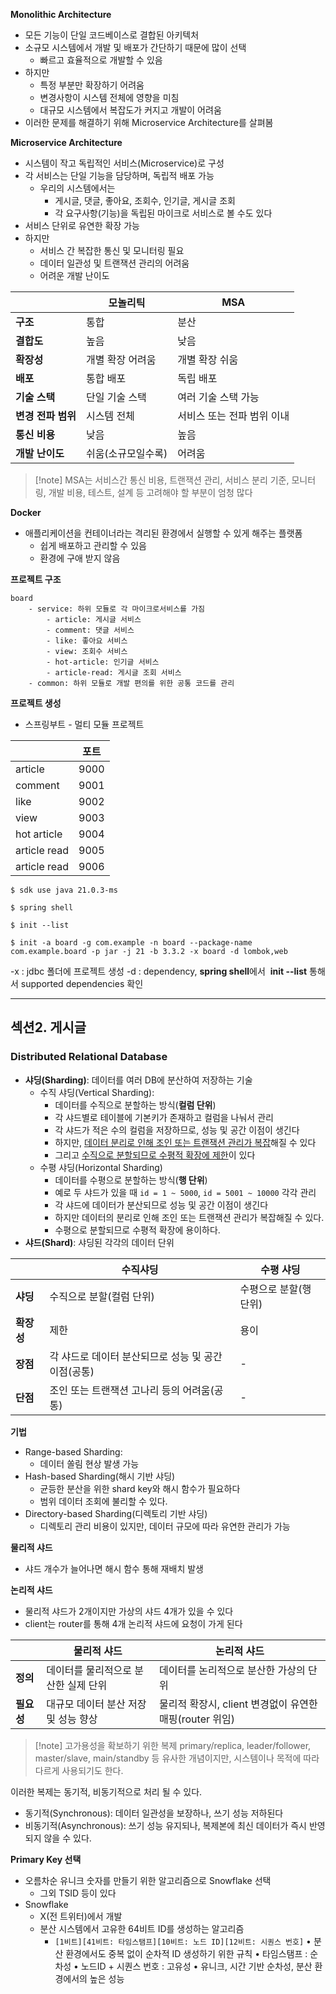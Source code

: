 

**Monolithic Architecture**
- 모든 기능이 단일 코드베이스로 결합된 아키텍처
- 소규모 시스템에서 개발 및 배포가 간단하기 때문에 많이 선택
	- 빠르고 효율적으로 개발할 수 있음
- 하지만
	- 특정 부분만 확장하기 어려움
	- 변경사항이 시스템 전체에 영향을 미침
	- 대규모 시스템에서 복잡도가 커지고 개발이 어려움 
- 이러한 문제를 해결하기 위해 Microservice Architecture를 살펴봄


**Microservice Architecture**
- 시스템이 작고 독립적인 서비스(Microservice)로 구성 
- 각 서비스는 단일 기능을 담당하며, 독립적 배포 가능
	- 우리의 시스템에서는 
		- 게시글, 댓글, 좋아요, 조회수, 인기글, 게시글 조회 
		- 각 요구사항(기능)을 독립된 마이크로 서비스로 볼 수도 있다
- 서비스 단위로 유연한 확장 가능
- 하지만 
	- 서비스 간 복잡한 통신 및 모니터링 필요
	- 데이터 일관성 및 트랜잭션 관리의 어려움
	- 어려운 개발 난이도


|              | 모놀리틱       | MSA             |
| ------------ | ---------- | --------------- |
| **구조**       | 통합         | 분산              |
| **결합도**      | 높음         | 낮음              |
| **확장성**      | 개별 확장 어려움  | 개별 확장 쉬움        |
| **배포**       | 통합 배포      | 독립 배포           |
| **기술 스택**    | 단일 기술 스택   | 여러 기술 스택 가능     |
| **변경 전파 범위** | 시스템 전체     | 서비스 또는 전파 범위 이내 |
| **통신 비용**    | 낮음         | 높음              |
| **개발 난이도**   | 쉬움(소규모일수록) | 어려움             |

> [!note] MSA는 서비스간 통신 비용, 트랜잭션 관리, 서비스 분리 기준, 모니터링, 개발 비용, 테스트, 설계 등 고려해야 할 부분이 엄청 많다


**Docker**
- 애플리케이션을 컨테이너라는 격리된 환경에서 실행할 수 있게 해주는 플랫폼
	- 쉽게 배포하고 관리할 수 있음 
	- 환경에 구애 받지 않음

**프로젝트 구조**
```text
board 
	- service: 하위 모듈로 각 마이크로서비스를 가짐
		- article: 게시글 서비스
		- comment: 댓글 서비스
		- like: 좋아요 서비스
		- view: 조회수 서비스
		- hot-article: 인기글 서비스
		- article-read: 게시글 조회 서비스
	- common: 하위 모듈로 개발 편의를 위한 공통 코드를 관리
```


**프로젝트 생성**
- 스프링부트 - 멀티 모듈 프로젝트 

|              | 포트   |
| ------------ | ---- |
| article      | 9000 |
| comment      | 9001 |
| like         | 9002 |
| view         | 9003 |
| hot article  | 9004 |
| article read | 9005 |
| article read | 9006 |

```shell
$ sdk use java 21.0.3-ms

$ spring shell

$ init --list 

$ init -a board -g com.example -n board --package-name com.example.board -p jar -j 21 -b 3.3.2 -x board -d lombok,web
```
-x : jdbc 폴더에 프로젝트 생성
-d : dependency, **spring shell**에서  **init --list** 통해서 supported dependencies 확인 

---
## 섹션2. 게시글
### Distributed Relational Database
- **샤딩(Sharding)**: 데이터를 여러 DB에 분산하여 저장하는 기술
	- 수직 샤딩(Vertical Sharding): 
		- 데이터를 수직으로 분할하는 방식(**컬럼 단위**)
		- 각 샤드별로 테이블에 기본키가 존재하고 컬럼을 나눠서 관리
		- 각 샤드가 적은 수의 컬럼을 저장하므로, 성능 및 공간 이점이 생긴다
		- 하지만, <u>데이터 분리로 인해 조인 또는 트랜잭션 관리가 복잡</u>해질 수 있다
		- 그리고 <u>수직으로 분할되므로 수평적 확장에 제한</u>이 있다
	- 수평 샤딩(Horizontal Sharding)
		- 데이터를 수평으로 분할하는 방식(**행 단위**)
		- 예로 두 샤드가 있을 때 `id = 1 ~ 5000`, `id = 5001 ~ 10000` 각각 관리
		- 각 샤드에 데이터가 분산되므로 성능 및 공간 이점이 생긴다
		- 하지만 데이터의 분리로 인해 조인 또는 트랜잭션 관리가 복잡해질 수 있다.
		- 수평으로 분할되므로 수평적 확장에 용이하다.
- **샤드(Shard)**: 샤딩된 각각의 데이터 단위


|         | 수직샤딩                           | 수평 샤딩         |
| ------- | ------------------------------ | ------------- |
| **샤딩**  | 수직으로 분할(컬럼 단위)                 | 수평으로 분할(행 단위) |
| **확장성** | 제한                             | 용이            |
| **장점**  | 각 샤드로 데이터 분산되므로 성능 및 공간 이점(공통) | -             |
| **단점**  | 조인 또는 트랜잭션 고나리 등의 어려움(공통)      | -             |

**기법** 
- Range-based Sharding:
	- 데이터 쏠림 현상 발생 가능
- Hash-based Sharding(해시 기반 샤딩)
	- 균등한 분산을 위한 shard key와 해시 함수가 필요하다
	- 범위 데이터 조회에 불리할 수 있다.
- Directory-based Sharding(디렉토리 기반 샤딩)
	- 디렉토리 관리 비용이 있지만, 데이터 규모에 따라 유연한 관리가 가능

**물리적 샤드**
- 샤드 개수가 늘어나면 해시 함수 통해 재배치 발생

**논리적 샤드**
- 물리적 샤드가 2개이지만 가상의 샤드 4개가 있을 수 있다
- client는 router를 통해 4개 논리적 샤드에 요청이 가게 된다


|         | 물리적 샤드                | 논리적 샤드                                 |
| ------- | --------------------- | -------------------------------------- |
| **정의**  | 데이터를 물리적으로 분산한 실제 단위  | 데이터를 논리적으로 분산한 가상의 단위                  |
| **필요성** | 대규모 데이터 분산 저장 및 성능 향상 | 물리적 확장시, client 변경없이 유연한 매핑(router 위임) |

>[!note] 고가용성을 확보하기 위한 복제 
>primary/replica, leader/follower, master/slave, main/standby 등 유사한 개념이지만, 시스템이나 목적에 따라 다르게 사용되기도 한다.

이러한 복제는 동기적, 비동기적으로 처리 될 수 있다.
- 동기적(Synchronous): 데이터 일관성을 보장하나, 쓰기 성능 저하된다
- 비동기적(Asynchronous): 쓰기 성능 유지되나, 복제본에 최신 데이터가 즉시 반영되지 않을 수 있다.


**Primary Key 선택**
- 오름차순 유니크 숫자를 만들기 위한 알고리즘으로 Snowflake 선택
	- 그외 TSID 등이 있다
- Snowflake
	- X(전 트위터)에서 개발 
	- 분산 시스템에서 고유한 64비트 ID를 생성하는 알고리즘
		- `[1비트][41비트: 타임스탬프][10비트: 노드 ID][12비트: 시퀀스 번호]`
		• 분산 환경에서도 중복 없이 순차적 ID 생성하기 위한 규칙
			• 타임스탬프 : 순차성
			• 노드ID + 시퀀스 번호 : 고유성
	• 유니크, 시간 기반 순차성, 분산 환경에서의 높은 성능